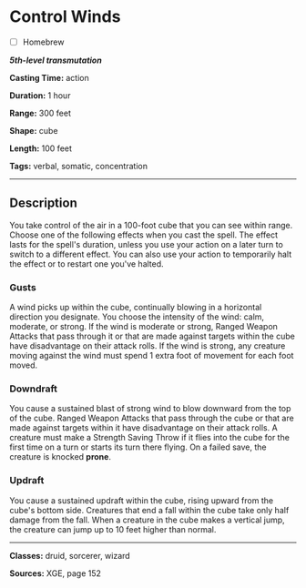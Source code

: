 # Control Winds

- [ ] Homebrew

***5th-level transmutation***

**Casting Time:** action

**Duration:** 1 hour

**Range:** 300 feet

**Shape:** cube

**Length:** 100 feet

**Tags:** verbal, somatic, concentration

---

## Description
You take control of the air in a 100-foot cube that you can see within range.
Choose one of the following effects when you cast the spell.
The effect lasts for the spell's duration, unless you use your action on a later turn to switch to a different effect.
You can also use your action to temporarily halt the effect or to restart one you've halted.

### Gusts
A wind picks up within the cube, continually blowing in a horizontal direction you designate.
You choose the intensity of the wind: calm, moderate, or strong.
If the wind is moderate or strong, Ranged Weapon Attacks that pass through it or that are made against targets within the cube have disadvantage on their attack rolls.
If the wind is strong, any creature moving against the wind must spend 1 extra foot of movement for each foot moved.

### Downdraft
You cause a sustained blast of strong wind to blow downward from the top of the cube.
Ranged Weapon Attacks that pass through the cube or that are made against targets within it have disadvantage on their attack rolls.
A creature must make a Strength Saving Throw if it flies into the cube for the first time on a turn or starts its turn there flying.
On a failed save, the creature is knocked **prone**.

### Updraft
You cause a sustained updraft within the cube, rising upward from the cube's bottom side.
Creatures that end a fall within the cube take only half damage from the fall.
When a creature in the cube makes a vertical jump, the creature can jump up to 10 feet higher than normal.

---

**Classes:** druid, sorcerer, wizard

**Sources:** XGE, page 152
